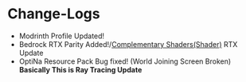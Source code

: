 # Change-Logs
- Modrinth Profile Updated!
- Bedrock RTX Parity Added!/[Complementary Shaders(Shader)](https://www.complementary.dev/) RTX Update
- OptiNa Resource Pack Bug fixed! (World Joining Screen Broken)
**Basically This is Ray Tracing Update**